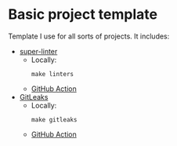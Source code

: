 # Basic project template

Template I use for all sorts of projects. It includes:

- [super-linter](https://github.com/github/super-linter)
  - Locally:
    ```shell script
    make linters
    ```
  - [GitHub Action](.github/workflows/linters.yaml)
- [GitLeaks](https://github.com/zricethezav/gitleaks)
  - Locally:
    ```shell script
    make gitleaks
    ```
  - [GitHub Action](.github/workflows/gitleaks.yaml)
